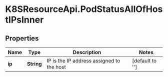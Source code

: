 # K8SResourceApi.PodStatusAllOfHostIPsInner

## Properties

Name | Type | Description | Notes
------------ | ------------- | ------------- | -------------
**ip** | **String** | IP is the IP address assigned to the host | [default to &#39;&#39;]


